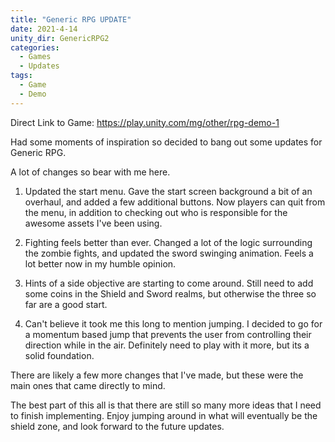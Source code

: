 ```yaml
---
title: "Generic RPG UPDATE"
date: 2021-4-14
unity_dir: GenericRPG2
categories:
  - Games
  - Updates
tags:
  - Game
  - Demo
---
```

Direct Link to Game: https://play.unity.com/mg/other/rpg-demo-1

Had some moments of inspiration so decided to bang out some updates for Generic RPG. 

A lot of changes so bear with me here.

1. Updated the start menu. Gave the start screen background a bit of an overhaul, and added a few additional buttons. Now players can quit from the menu, in addition to checking out who is responsible for the awesome assets I've been using.

2. Fighting feels better than ever. Changed a lot of the logic surrounding the zombie fights, and updated the sword swinging animation. Feels a lot better now in my humble opinion.

3. Hints of a side objective are starting to come around. Still need to add some coins in the Shield and Sword realms, but otherwise the three so far are a good start.

4. Can't believe it took me this long to mention jumping. I decided to go for a momentum based jump that prevents the user from controlling their direction while in the air. Definitely need to play with it more, but its a solid foundation.

There are likely a few more changes that I've made, but these were the main ones that came directly to mind.

The best part of this all is that there are still so many more ideas that I need to finish implementing. Enjoy jumping around in what will eventually be the shield zone, and look forward to the future updates.